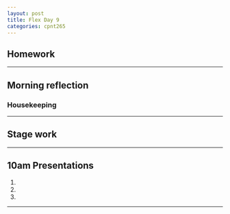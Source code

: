 ```yaml
---
layout: post
title: Flex Day 9
categories: cpnt265
---
```


## Homework

---

## Morning reflection
### Housekeeping

---

## Stage work


---

## 10am Presentations
1. 
2. 
3. 

---
